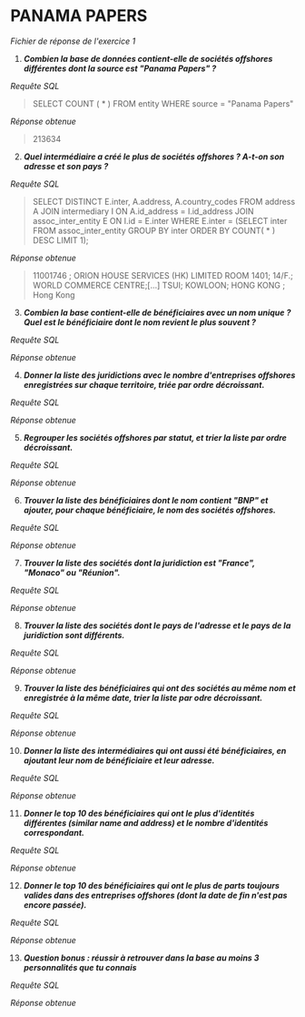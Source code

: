 # PANAMA PAPERS

*Fichier de réponse de l'exercice 1*

1. ***Combien la base de données contient-elle de sociétés offshores différentes dont la source est "Panama Papers" ?***

*Requête SQL*
> SELECT COUNT ( * ) FROM entity WHERE source = "Panama Papers"

*Réponse obtenue*
> 213634


2. ***Quel intermédiaire a créé le plus de sociétés offshores ? A-t-on son adresse et son pays ?***

*Requête SQL*
> SELECT DISTINCT E.inter, A.address, A.country_codes FROM address A JOIN intermediary I ON A.id_address = I.id_address JOIN assoc_inter_entity E ON I.id = E.inter WHERE E.inter = (SELECT inter FROM assoc_inter_entity GROUP BY inter ORDER BY COUNT( * ) DESC LIMIT 1);

*Réponse obtenue*
> 11001746 ; ORION HOUSE SERVICES (HK) LIMITED ROOM 1401; 14/F.; WORLD COMMERCE  CENTRE;[...] TSUI; KOWLOON; HONG KONG ; Hong Kong


3. ***Combien la base contient-elle de bénéficiaires avec un nom unique ? Quel est le bénéficiaire dont le nom revient le plus souvent ?***

*Requête SQL*
>

*Réponse obtenue*
> 


4. ***Donner la liste des juridictions avec le nombre d'entreprises offshores enregistrées sur chaque territoire, triée par ordre décroissant.***

*Requête SQL*
> 

*Réponse obtenue*
> 


5. ***Regrouper les sociétés offshores par statut, et trier la liste par ordre décroissant.***

*Requête SQL*
> 

*Réponse obtenue*
> 


6. ***Trouver la liste des bénéficiaires dont le nom contient "BNP" et ajouter, pour chaque bénéficiaire, le nom des sociétés offshores.***

*Requête SQL*
> 

*Réponse obtenue*
> 


7. ***Trouver la liste des sociétés dont la juridiction est "France", "Monaco" ou "Réunion".***

*Requête SQL*
> 

*Réponse obtenue*
> 


8. ***Trouver la liste des sociétés dont le pays de l'adresse et le pays de la juridiction sont différents.***

*Requête SQL*
> 

*Réponse obtenue*
> 


9. ***Trouver la liste des bénéficiaires qui ont des sociétés au même nom et enregistrée à la même date, trier la liste par odre décroissant.***

*Requête SQL*
> 

*Réponse obtenue*
> 


10. ***Donner la liste des intermédiaires qui ont aussi été bénéficiaires, en ajoutant leur nom de bénéficiaire et leur adresse.***

*Requête SQL*
> 

*Réponse obtenue*
> 


11. ***Donner le top 10 des bénéficiaires qui ont le plus d'identités différentes (similar name and address) et le nombre d'identités correspondant.***

*Requête SQL*
> 

*Réponse obtenue*
> 


12. ***Donner le top 10 des bénéficiaires qui ont le plus de parts toujours valides dans des entreprises offshores (dont la date de fin n'est pas encore passée).***

*Requête SQL*
> 

*Réponse obtenue*
> 


13. ***Question bonus : réussir à retrouver dans la base au moins 3 personnalités que tu connais***

*Requête SQL*
> 

*Réponse obtenue*
> 

